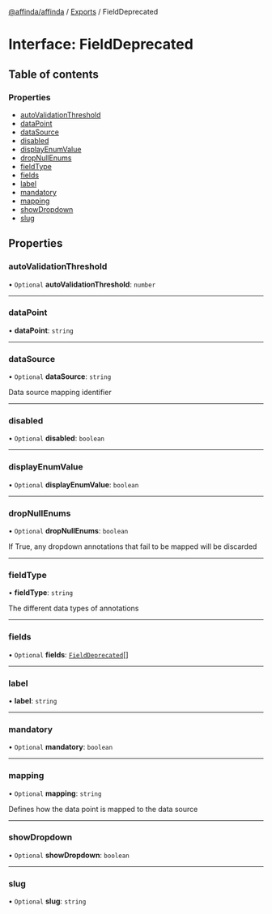 [@affinda/affinda](../README.md) / [Exports](../modules.md) / FieldDeprecated

# Interface: FieldDeprecated

## Table of contents

### Properties

- [autoValidationThreshold](FieldDeprecated.md#autovalidationthreshold)
- [dataPoint](FieldDeprecated.md#datapoint)
- [dataSource](FieldDeprecated.md#datasource)
- [disabled](FieldDeprecated.md#disabled)
- [displayEnumValue](FieldDeprecated.md#displayenumvalue)
- [dropNullEnums](FieldDeprecated.md#dropnullenums)
- [fieldType](FieldDeprecated.md#fieldtype)
- [fields](FieldDeprecated.md#fields)
- [label](FieldDeprecated.md#label)
- [mandatory](FieldDeprecated.md#mandatory)
- [mapping](FieldDeprecated.md#mapping)
- [showDropdown](FieldDeprecated.md#showdropdown)
- [slug](FieldDeprecated.md#slug)

## Properties

### autoValidationThreshold

• `Optional` **autoValidationThreshold**: `number`

___

### dataPoint

• **dataPoint**: `string`

___

### dataSource

• `Optional` **dataSource**: `string`

Data source mapping identifier

___

### disabled

• `Optional` **disabled**: `boolean`

___

### displayEnumValue

• `Optional` **displayEnumValue**: `boolean`

___

### dropNullEnums

• `Optional` **dropNullEnums**: `boolean`

If True, any dropdown annotations that fail to be mapped will be discarded

___

### fieldType

• **fieldType**: `string`

The different data types of annotations

___

### fields

• `Optional` **fields**: [`FieldDeprecated`](FieldDeprecated.md)[]

___

### label

• **label**: `string`

___

### mandatory

• `Optional` **mandatory**: `boolean`

___

### mapping

• `Optional` **mapping**: `string`

Defines how the data point is mapped to the data source

___

### showDropdown

• `Optional` **showDropdown**: `boolean`

___

### slug

• `Optional` **slug**: `string`
